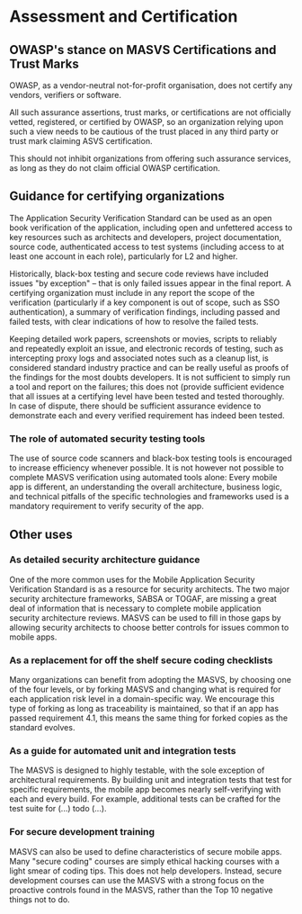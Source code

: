 # Assessment and Certification

## OWASP's stance on MASVS Certifications and Trust Marks

OWASP, as a vendor-neutral not-for-profit organisation, does not certify any vendors, verifiers or software.

All such assurance assertions, trust marks, or certifications are not officially vetted, registered, or certified by OWASP, so an organization relying upon such a view needs to be cautious of the trust placed in any third party or trust mark claiming ASVS certification.

This should not inhibit organizations from offering such assurance services, as long as they do not claim official OWASP certification.

## Guidance for certifying organizations

The Application Security Verification Standard can be used as an open book verification of the application, including open and unfettered access to key resources such as architects and developers, project documentation, source code, authenticated access to test systems (including access to at least one account in each role), particularly for L2 and higher.

Historically, black-box testing and secure code reviews have included issues "by exception" – that is only failed issues appear in the final report. A certifying organization must include in any report the scope of the verification (particularly if a key component is out of scope, such as SSO authentication), a summary of verification findings, including passed and failed tests, with clear indications of how to resolve the failed tests.

Keeping detailed work papers, screenshots or movies, scripts to reliably and repeatedly exploit an issue, and electronic records of testing, such as intercepting proxy logs and associated notes such as a cleanup list, is considered standard industry practice and can be really useful as proofs of the findings for the most doubts developers. It is not sufficient to simply run a tool and report on the failures; this does not (provide sufficient evidence that all issues at a certifying level have been tested and tested thoroughly. In case of dispute, there should be sufficient assurance evidence to demonstrate each and every verified requirement has indeed been tested.

### The role of automated security testing tools

The use of source code scanners and black-box testing tools is encouraged to increase efficiency whenever possible. It is not however not possible to complete MASVS verification using automated tools alone: Every mobile app is different, an understanding the overall architecture,  business logic, and technical pitfalls of the specific technologies and frameworks used is a mandatory requirement to verify security of the app. 

## Other uses

### As detailed security architecture guidance

One of the more common uses for the Mobile Application Security Verification Standard is as a resource for security architects. The two major security architecture frameworks, SABSA or TOGAF, are missing a great deal of information that is necessary to complete mobile application security architecture reviews. MASVS can be used to fill in those gaps by allowing security architects to choose better controls for issues common to mobile apps.

### As a replacement for off the shelf secure coding checklists

Many organizations can benefit from adopting the MASVS, by choosing one of the four levels, or by forking MASVS and changing what is required for each application risk level in a domain-specific way. We encourage this type of forking as long as traceability is maintained, so that if an app has passed requirement 4.1, this means the same thing for forked copies as the standard evolves.

### As a guide for automated unit and integration tests

The MASVS is designed to highly testable, with the sole exception of architectural requirements. By building unit and integration tests that test for specific requirements, the mobile app becomes nearly self-verifying with each and every build. For example, additional tests can be crafted for the test suite for (...) todo (...).

### For secure development training

MASVS can also be used to define characteristics of secure mobile apps. Many "secure coding" courses are simply ethical hacking courses with a light smear of coding tips. This does not help developers. Instead, secure development courses can use the MASVS with a strong focus on the proactive controls found in the MASVS, rather than the Top 10 negative things not to do.

